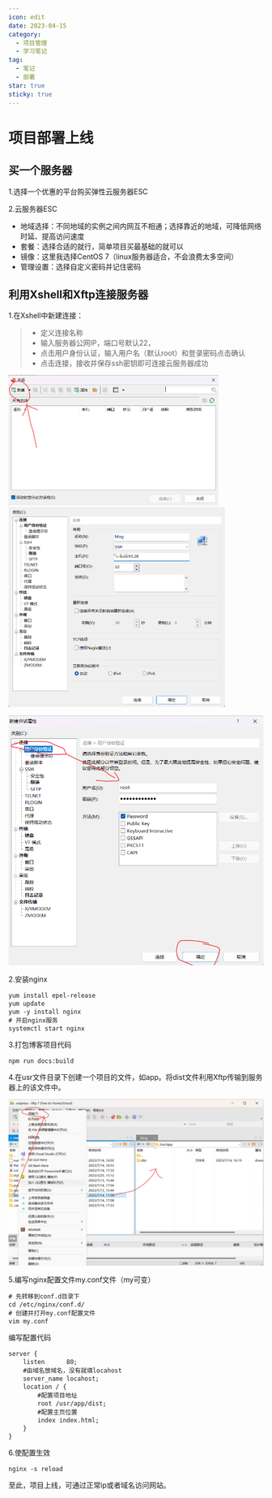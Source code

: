 ```yaml
---
icon: edit
date: 2023-04-15
category:
  - 项目管理
  - 学习笔记
tag:
  - 笔记
  - 部署
star: true
sticky: true
---
```


# 项目部署上线
<!-- more -->
## 买一个服务器

1.选择一个优惠的平台购买弹性云服务器ESC

2.云服务器ESC

- 地域选择：不同地域的实例之间内网互不相通；选择靠近的地域，可降低网络时延、提高访问速度
- 套餐：选择合适的就行，简单项目买最基础的就可以
- 镜像：这里我选择CentOS 7（linux服务器适合，不会浪费太多空间）
- 管理设置：选择自定义密码并记住密码

## 利用Xshell和Xftp连接服务器

1.在Xshell中新建连接：

> - 定义连接名称
> - 输入服务器公网IP，端口号默认22，
> - 点击用户身份认证，输入用户名（默认root）和登录密码点击确认
> - 点击连接，接收并保存ssh密钥即可连接云服务器成功

<img src="./assets/image-20230714214608803.png" alt="image-20230714214608803" style="zoom: 50%;" /><img src="./assets/image-20230714214824499.png" alt="image-20230714214824499" style="zoom: 50%;" />

<img src="./assets/image-20230714214952546.png" alt="image-20230714214952546" style="zoom: 67%;" />

2.安装nginx

```shell
yum install epel-release
yum update
yum -y install nginx
# 开启nginx服务
systemctl start nginx 
```

3.打包博客项目代码

```shell
npm run docs:build
```

4.在usr文件目录下创建一个项目的文件，如app。将dist文件利用Xftp传输到服务器上的该文件中。

![image-20230714220343377](./assets/image-20230714220343377.png)

5.编写nginx配置文件my.conf文件（my可变）

```shell
# 先转移到conf.d目录下
cd /etc/nginx/conf.d/
# 创建并打开my.conf配置文件
vim my.conf
```

编写配置代码

```properties
server {
	listen		80;
	#由域名放域名，没有就填locahost
	server_name	locahost; 
	location / {
		#配置项目地址
		root /usr/app/dist; 
		#配置主页位置
		index index.html; 
	}
}
```

6.使配置生效

```shell
nginx -s reload
```

至此，项目上线，可通过正常ip或者域名访问网站。